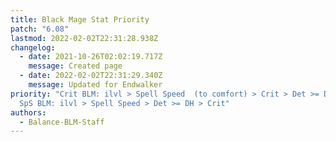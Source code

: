 ```yaml
---
title: Black Mage Stat Priority
patch: "6.08"
lastmod: 2022-02-02T22:31:28.938Z
changelog:
  - date: 2021-10-26T02:02:19.717Z
    message: Created page
  - date: 2022-02-02T22:31:29.340Z
    message: Updated for Endwalker
priority: "Crit BLM: ilvl > Spell Speed  (to comfort) > Crit > Det >= DH \\n\\n
  SpS BLM: ilvl > Spell Speed > Det >= DH > Crit"
authors:
  - Balance-BLM-Staff
---
```

